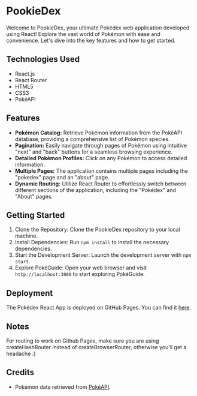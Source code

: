 # PookieDex 

Welcome to PookieDex, your ultimate Pokédex web application developed using React! Explore the vast world of Pokémon with ease and convenience. Let's dive into the key features and how to get started.

## Technologies Used

- React.js
- React Router
- HTML5
- CSS3
- PokéAPI

## Features

- **Pokémon Catalog:** Retrieve Pokémon information from the PokéAPI database, providing a comprehensive list of Pokémon species.
- **Pagination:** Easily navigate through pages of Pokémon using intuitive "next" and "back" buttons for a seamless browsing experience.
- **Detailed Pokémon Profiles:** Click on any Pokémon to access detailed information.
- **Multiple Pages:** The application contains multiple pages including the "pokedex" page and an "about" page.
- **Dynamic Routing:** Utilize React Router to effortlessly switch between different sections of the application, including the "Pokédex" and "About" pages.

## Getting Started

1. Clone the Repository: Clone the PookieDex repository to your local machine.
2. Install Dependencies: Run `npm install` to install the necessary dependencies.
3. Start the Development Server: Launch the development server with `npm start`.
4. Explore PokéGuide: Open your web browser and visit `http://localhost:3000` to start exploring PokéGuide.

## Deployment

The Pokédex React App is deployed on GitHub Pages. 
You can find it [here](https://mitmarcus.github.io/pookiedex/).

## Notes
For routing to work on Github Pages, make sure you are using createHashRouter instead of createBrowserRouter, otherwise you'll get a headache :)

## Credits

- Pokémon data retrieved from [PokéAPI](https://pokeapi.co/).
